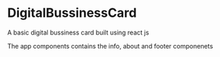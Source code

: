 # DigitalBussinessCard
A basic digital bussiness card built using react js

The app components contains the info, about and footer componenets
